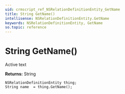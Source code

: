 ```yaml
---
uid: crmscript_ref_NSRelationDefinitionEntity_GetName
title: String GetName()
intellisense: NSRelationDefinitionEntity.GetName
keywords: NSRelationDefinitionEntity, GetName
so.topic: reference
---
```


# String GetName()

Active text

**Returns:** String

```crmscript
NSRelationDefinitionEntity thing;
String name  = thing.GetName();
```

